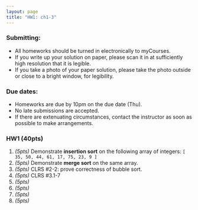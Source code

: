 ```yaml
---
layout: page
title: "HW1: ch1-3"
---
```


### Submitting:
+ All homeworks should be turned in electronically to myCourses. 
+ If you write up your solution on paper, please scan it in at sufficiently high resolution that it is legible.
+ If you take a photo of your paper solution, please take the photo outside or close to a bright window, for legibility.

### Due dates:
+ Homeworks are due by 10pm on the due date (Thu).
+ No late submissions are accepted.
+ If there are extenuating circumstances, contact the instructor as soon
as possible to make arrangements.

### HW1 (40pts)
1. *(5pts)* Demonstrate **insertion sort** on the following array of integers:
`[ 35, 50, 44, 61, 17, 75, 23, 9 ]`
2. *(5pts)* Demonstrate **merge sort** on the same array.
3. *(5pts)* CLRS #2-2: prove correctness of bubble sort.
4. *(5pts)* CLRS #3.1-7
5. *(5pts)*
6. *(5pts)*
7. *(5pts)*
8. *(5pts)*
